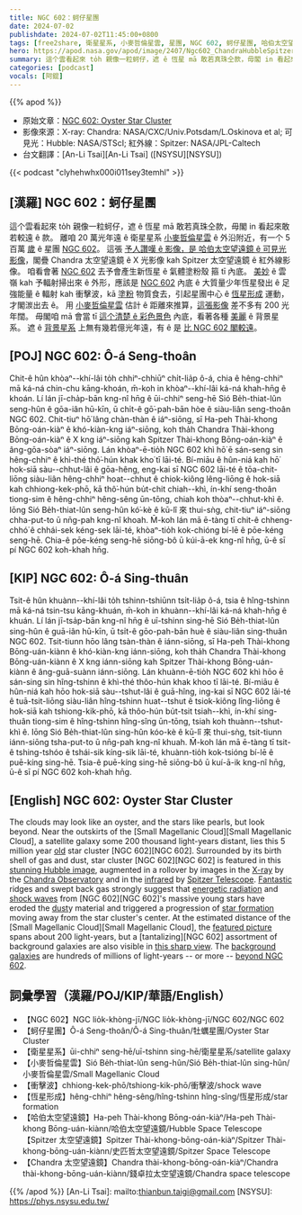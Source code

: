 ```yaml
---
title: NGC 602：蚵仔星團
date: 2024-07-02
publishdate: 2024-07-02T11:45:00+0800
tags: [free2share, 衛星星系, 小麥哲倫星雲, 星團, NGC 602, 蚵仔星團, 哈伯太空望遠鏡, Spitzer 太空望遠鏡, Chandra 太空望遠鏡]
hero: https://apod.nasa.gov/apod/image/2407/Ngc602_ChandraHubbleSpitzer_960.jpg
summary: 這个雲看起來 to̍h 親像一粒蚵仔，遮 ê 恆星 mā 敢若真珠仝款，毋閣 in 看起來敢若較遠 ê 款。
categories: [podcast]
vocals: [阿錕]
---
```


{{% apod %}}

- 原始文章：[NGC 602: Oyster Star Cluster](https://apod.nasa.gov/apod/ap240702.html)
- 影像來源：X-ray: Chandra: NASA/CXC/Univ.Potsdam/L.Oskinova et al; 可見光：Hubble: NASA/STScI; 紅外線：Spitzer: NASA/JPL-Caltech
- 台文翻譯：[An-Li Tsai][An-Li Tsai] ([NSYSU][NSYSU])

{{< podcast "clyhehwhx000i011sey3temhl" >}}

## [漢羅] NGC 602：蚵仔星團
這个雲看起來 to̍h 親像一粒蚵仔，遮 ê 恆星 mā 敢若真珠仝款，毋閣 in 看起來敢若較遠 ê 款。
離咱 20 萬光年遠 ê 衛星星系 [小麥哲倫星雲][Small Magellanic Cloud 1] ê 外沿附近，有一个 5 百萬 [歲][old] ê 星團 [NGC 602][NGC 602 a]。
這張 [予人讚嘆 ê 影像，是 哈伯太空望遠鏡 ê 可見光影像][stunning Hubble image]，閣疊 Chandra 太空望遠鏡 ê X 光影像 kah Spitzer 太空望遠鏡 ê 紅外線影像。
咱看會著 [NGC 602][NGC 602 b] 去予會產生新恆星 ê 氣體塗粉殼 箍 tī 內底。
[美妙][Fantastic] ê 雲嶺 kah 予輻射掃出來 ê 外形，應該是 [NGC 602][NGC 602 c] 內底 ê 大質量少年恆星發出 ê 足強能量 ê 輻射 kah 衝擊波，kā [塗粉][dust] 物質食去，引起星團中心 ê [恆星形成][star formation] 運動，才閣湠出去 ê。
用 [小麥哲倫星雲][Small Magellanic Cloud 2] 估計 ê 距離來推算，[這張影像][featured picture] 差不多有 200 光年闊。
毋閣咱 mā 會當 tī [這个清楚 ê 彩色景色][this sharp view] 內底，看著各種 [美麗][tantalizing] ê 背景星系。
遮 ê [背景星系][background galaxies] 上無有幾若億光年遠，有 ê 是 [比 NGC 602 閣較遠][beyond NGC 602]。

## [POJ] NGC 602: Ô-á Seng-thoân
Chit-ê hûn khòaⁿ--khí-lâi to̍h chhiⁿ-chhiūⁿ chi̍t-lia̍p ô-á, chia ê hêng-chhiⁿ mā ká-ná chin-chu kāng-khoán, m̄-koh in khòaⁿ--khí-lâi ká-ná khah-hn̄g ê khoán.
Lí lán jī-cha̍p-bān kng-nî hn̄g ê ūi-chhiⁿ seng-hē Sió Be̍h-thiat-lûn seng-hûn ê gōa-iân hū-kīn, ū chi̍t-ê gō͘-pah-bān hòe ê siàu-liân seng-thoân NGC 602.
Chit-tiuⁿ hō͘ lâng chàn-thàn ê iáⁿ-siōng, sī Ha-peh Thài-khong Bōng-oán-kiàⁿ ê khó-kiàn-kng iáⁿ-siōng, koh tha̍h Chandra Thài-khong Bōng-oán-kiàⁿ ê X kng iáⁿ-siōng kah Spitzer Thài-khong Bōng-oán-kiàⁿ ê âng-gōa-sòaⁿ iáⁿ-siōng.
Lán khòaⁿ-ē-tio̍h NGC 602 khì hō͘ ē sán-seng sin hêng-chhiⁿ ê khì-thé thô͘-hún khak kho͘ tī lāi-té.
Bí-miāu ê hûn-niá kah hō͘ hok-siā sàu--chhut-lâi ê gōa-hêng, eng-kai sī NGC 602 lāi-té ê tōa-chit-liōng siàu-liân hêng-chhiⁿ hoat--chhut ê chiok-kiông lêng-liōng ê hok-siā kah chhiong-kek-phō, kā thô͘-hún bu̍t-chit chiah--khì, ín-khí seng-thoân tiong-sim ê hêng-chhiⁿ hêng-sêng ūn-tōng, chiah koh thòaⁿ--chhut-khì ê.
Iōng Sió Be̍h-thiat-lûn seng-hûn kó͘-kè ê kū-lî 來 thui-sǹg, chit-tiuⁿ iáⁿ-siōng chha-put-to ū nn̄g-pah kng-nî khoah.
M̄-koh lán mā ē-tàng tī chit-ê chheng-chhó͘ ê chhái-sek kéng-sek lāi-té, khòaⁿ-tio̍h kok-chióng bí-lē ê pōe-kéng seng-hē.
Chia-ê pōe-kéng seng-hē siōng-bô ū kúi-ā-ek kng-nî hn̄g, ū-ê sī pí NGC 602 koh-khah hn̄g.

## [KIP] NGC 602: Ô-á Sing-thuân
Tsit-ê hûn khuànn--khí-lâi to̍h tshinn-tshiūnn tsi̍t-lia̍p ô-á, tsia ê hîng-tshinn mā ká-ná tsin-tsu kāng-khuán, m̄-koh in khuànn--khí-lâi ká-ná khah-hn̄g ê khuán.
Lí lán jī-tsa̍p-bān kng-nî hn̄g ê uī-tshinn sing-hē Sió Be̍h-thiat-lûn sing-hûn ê guā-iân hū-kīn, ū tsi̍t-ê gōo-pah-bān huè ê siàu-liân sing-thuân NGC 602.
Tsit-tiunn hōo lâng tsàn-thàn ê iánn-siōng, sī Ha-peh Thài-khong Bōng-uán-kiànn ê khó-kiàn-kng iánn-siōng, koh tha̍h Chandra Thài-khong Bōng-uán-kiànn ê X kng iánn-siōng kah Spitzer Thài-khong Bōng-uán-kiànn ê âng-guā-suànn iánn-siōng.
Lán khuànn-ē-tio̍h NGC 602 khì hōo ē sán-sing sin hîng-tshinn ê khì-thé thôo-hún khak khoo tī lāi-té.
Bí-miāu ê hûn-niá kah hōo hok-siā sàu--tshut-lâi ê guā-hîng, ing-kai sī NGC 602 lāi-té ê tuā-tsit-liōng siàu-liân hîng-tshinn huat--tshut ê tsiok-kiông lîng-liōng ê hok-siā kah tshiong-kik-phō, kā thôo-hún bu̍t-tsit tsiah--khì, ín-khí sing-thuân tiong-sim ê hîng-tshinn hîng-sîng ūn-tōng, tsiah koh thuànn--tshut-khì ê.
Iōng Sió Be̍h-thiat-lûn sing-hûn kóo-kè ê kū-lî 來 thui-sǹg, tsit-tiunn iánn-siōng tsha-put-to ū nn̄g-pah kng-nî khuah.
M̄-koh lán mā ē-tàng tī tsit-ê tshing-tshóo ê tshái-sik kíng-sik lāi-té, khuànn-tio̍h kok-tsióng bí-lē ê puē-kíng sing-hē.
Tsia-ê puē-kíng sing-hē siōng-bô ū kuí-ā-ik kng-nî hn̄g, ū-ê sī pí NGC 602 koh-khah hn̄g.

## [English] NGC 602: Oyster Star Cluster
The clouds may look like an oyster, and the stars like pearls, but look beyond.
Near the outskirts of the [Small Magellanic Cloud][Small Magellanic Cloud], a satellite galaxy some 200 thousand light-years distant, lies this 5 million year [old][old] star cluster [NGC 602][NGC 602].
Surrounded by its birth shell of gas and dust, star cluster [NGC 602][NGC 602] is featured in this [stunning Hubble image][stunning Hubble image], augmented in a rollover by images in the [X-ray][X-ray] by the [Chandra Observatory][Chandra Observatory] and in the [infrared][infrared] by [Spitzer Telescope][Spitzer Telescope].
[Fantastic][Fantastic] ridges and swept back gas strongly suggest that [energetic radiation][energetic radiation] and [shock waves][shock waves] from [NGC 602][NGC 602]'s massive young stars have eroded the [dust][dust]y material and triggered a progression of [star formation][star formation] moving away from the star cluster's center.
At the estimated distance of the [Small Magellanic Cloud][Small Magellanic Cloud], the [featured picture][featured picture] spans about 200 light-years, but a [tantalizing][NGC 602] assortment of background galaxies are also visible in [this sharp view][this sharp view].
The [background galaxies][background galaxies] are hundreds of millions of light-years -- or more -- [beyond NGC 602][beyond NGC 602].

## 詞彙學習（漢羅/POJ/KIP/華語/English）
- 【NGC 602】NGC lio̍k-khòng-jī/NGC lio̍k-khòng-jī/NGC 602/NGC 602
- 【蚵仔星團】Ô-á Seng-thoân/Ô-á Sing-thuân/牡蠣星團/Oyster Star Cluster
- 【衛星星系】ūi-chhiⁿ seng-hē/uī-tshinn sing-hē/衛星星系/satellite galaxy
- 【小麥哲倫星雲】Sió Be̍h-thiat-lûn seng-hûn/Sió Be̍h-thiat-lûn sing-hûn/小麥哲倫星雲/Small Magellanic Cloud
- 【衝擊波】chhiong-kek-phō/tshiong-kik-phō/衝擊波/shock wave
- 【恆星形成】hêng-chhiⁿ hêng-sêng/hîng-tshinn hîng-sîng/恆星形成/star formation
- 【哈伯太空望遠鏡】Ha-peh Thài-khong Bōng-oán-kiàⁿ/Ha-peh Thài-khong Bōng-uán-kiànn/哈伯太空望遠鏡/Hubble Space Telescope
【Spitzer 太空望遠鏡】Spitzer Thài-khong-bōng-oán-kiàⁿ/Spitzer Thài-khong-bōng-uán-kiànn/史匹哲太空望遠鏡/Spitzer Space Telescope
- 【Chandra 太空望遠鏡】Chandra thài-khong-bōng-oán-kiàⁿ/Chandra thài-khong-bōng-uán-kiànn/錢卓拉太空望遠鏡/Chandra space telescope

{{% /apod %}}
[An-Li Tsai]: mailto:thianbun.taigi@gmail.com
[NSYSU]: https://phys.nsysu.edu.tw/

[copyright]: https://apod.nasa.gov/apod/fap/lib/about_apod.html#srapply
[License3]: https://creativecommons.org/licenses/by/3.0/
[License2]:https://creativecommons.org/licenses/by-nc-nd/2.0/

[Small Magellanic Cloud 1]:https://apod.nasa.gov/apod/ap210105.html
[old]:https://science.nasa.gov/universe/stars/
[NGC 602 a]:https://youtu.be/LpQgKX1fGxQ
[NGC 602 b]:https://en.wikipedia.org/wiki/NGC_602
[stunning Hubble image]:https://hubblesite.org/contents/news-releases/2007/news-2007-04.html
[X-ray]:https://science.nasa.gov/ems/11_xrays/
[Chandra Observatory]:https://www.nasa.gov/mission/chandra-x-ray-observatory/
[infrared]:https://science.nasa.gov/ems/07_infraredwaves/
[Spitzer Telescope]:https://science.nasa.gov/mission/spitzer/
[Fantastic]:https://i.pinimg.com/474x/9d/a6/41/9da64199c08de5d023a91f52ac404273.jpg
[energetic radiation]:https://science.nasa.gov/ems/10_ultravioletwaves/
[shock waves]:https://apod.nasa.gov/apod/ap240104.html
[NGC 602 c]:https://hubblesite.org/contents/media/videos/2007/04/539-Video.html
[dust]:https://youtu.be/jn5M48MVWyg
[star formation]:https://science.nasa.gov/astrophysics/focus-areas/how-do-stars-form-and-evolve
[Small Magellanic Cloud 2]:https://apod.nasa.gov/apod/ap230211.html
[featured picture]:https://hubblesite.org/contents/media/images/2007/04/2042-Image.html
[tantalizing]:https://hubblesite.org/contents/media/videos/2007/04/539-Video.html
[this sharp view]:http://chandra.harvard.edu/photo/2013/ngc602/
[background galaxies]:https://apod.nasa.gov/apod/ap210802.html
[beyond NGC 602]:https://apod.nasa.gov/apod/ap150307.html
